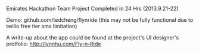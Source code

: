 Emirates Hackathon Team Project Completed in 24 Hrs (2013.9.21-22)

Demo:
github.com/tedcheng/flynride 
(this may not be fully functional due to twilio free tier sms limitation)

A write-up about the app could be found at the project's UI designer's protfolio:
http://lynnhu.com/Fly-n-Ride
